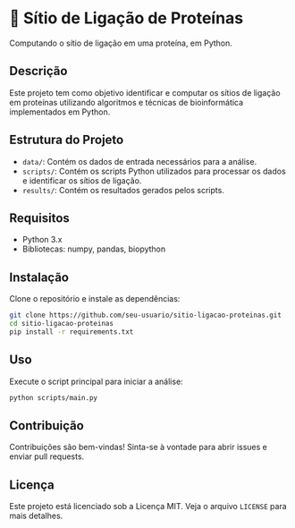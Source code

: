 # 🧬 Sítio de Ligação de Proteínas

Computando o sítio de ligação em uma proteína, em Python.

## Descrição

Este projeto tem como objetivo identificar e computar os sítios de ligação em proteínas utilizando algoritmos e técnicas de bioinformática implementados em Python.

## Estrutura do Projeto

- `data/`: Contém os dados de entrada necessários para a análise.
- `scripts/`: Contém os scripts Python utilizados para processar os dados e identificar os sítios de ligação.
- `results/`: Contém os resultados gerados pelos scripts.

## Requisitos

- Python 3.x
- Bibliotecas: numpy, pandas, biopython

## Instalação

Clone o repositório e instale as dependências:

```bash
git clone https://github.com/seu-usuario/sitio-ligacao-proteinas.git
cd sitio-ligacao-proteinas
pip install -r requirements.txt
```

## Uso

Execute o script principal para iniciar a análise:

```bash
python scripts/main.py
```

## Contribuição

Contribuições são bem-vindas! Sinta-se à vontade para abrir issues e enviar pull requests.

## Licença

Este projeto está licenciado sob a Licença MIT. Veja o arquivo `LICENSE` para mais detalhes.
